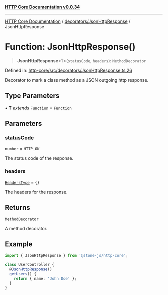 [**HTTP Core Documentation v0.0.34**](../../../README.md)

***

[HTTP Core Documentation](../../../modules.md) / [decorators/JsonHttpResponse](../README.md) / JsonHttpResponse

# Function: JsonHttpResponse()

> **JsonHttpResponse**\<`T`\>(`statusCode`, `headers`): `MethodDecorator`

Defined in: [http-core/src/decorators/JsonHttpResponse.ts:26](https://github.com/stonemjs/http-core/blob/1848d2cc8e9419d9e370ae707c528a45d3c2ac5a/src/decorators/JsonHttpResponse.ts#L26)

Decorator to mark a class method as a JSON outgoing http response.

## Type Parameters

• **T** *extends* `Function` = `Function`

## Parameters

### statusCode

`number` = `HTTP_OK`

The status code of the response.

### headers

[`HeadersType`](../../../declarations/type-aliases/HeadersType.md) = `{}`

The headers for the response.

## Returns

`MethodDecorator`

A method decorator.

## Example

```typescript
import { JsonHttpResponse } from '@stone-js/http-core';

class UserController {
  @JsonHttpResponse()
  getUsers() {
    return { name: 'John Doe' };
  }
}
```
